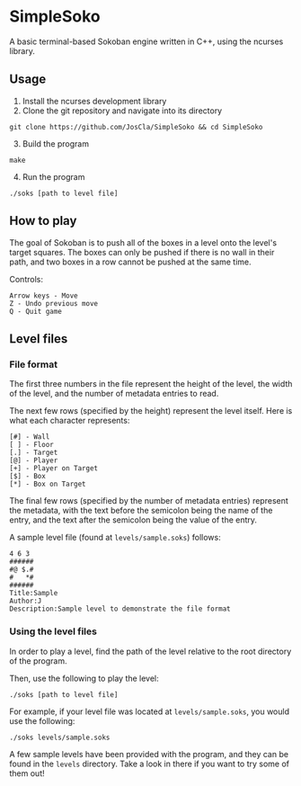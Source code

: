 # SimpleSoko
A basic terminal-based Sokoban engine written in C++, using the ncurses library.

## Usage
1. Install the ncurses development library
2. Clone the git repository and navigate into its directory
```console
git clone https://github.com/JosCla/SimpleSoko && cd SimpleSoko
```
3. Build the program
```console
make
```
4. Run the program
```console
./soks [path to level file]
```

## How to play
The goal of Sokoban is to push all of the boxes in a level onto the level's target squares. The boxes can only be pushed if there is no wall in their path, and two boxes in a row cannot be pushed at the same time.

Controls:
```
Arrow keys - Move
Z - Undo previous move
Q - Quit game
```

## Level files
### File format
The first three numbers in the file represent the height of the level, the width of the level, and the number of metadata entries to read.

The next few rows (specified by the height) represent the level itself. Here is what each character represents:
```
[#] - Wall
[ ] - Floor
[.] - Target
[@] - Player
[+] - Player on Target
[$] - Box
[*] - Box on Target
```

The final few rows (specified by the number of metadata entries) represent the metadata, with the text before the semicolon being the name of the entry, and the text after the semicolon being the value of the entry.

A sample level file (found at `levels/sample.soks`) follows:
```
4 6 3
######
#@ $.#
#   *#
######
Title:Sample
Author:J
Description:Sample level to demonstrate the file format
```

### Using the level files
In order to play a level, find the path of the level relative to the root directory of the program.

Then, use the following to play the level:
```console
./soks [path to level file]
```

For example, if your level file was located at `levels/sample.soks`, you would use the following:
```console
./soks levels/sample.soks
```

A few sample levels have been provided with the program, and they can be found in the `levels` directory. Take a look in there if you want to try some of them out!
